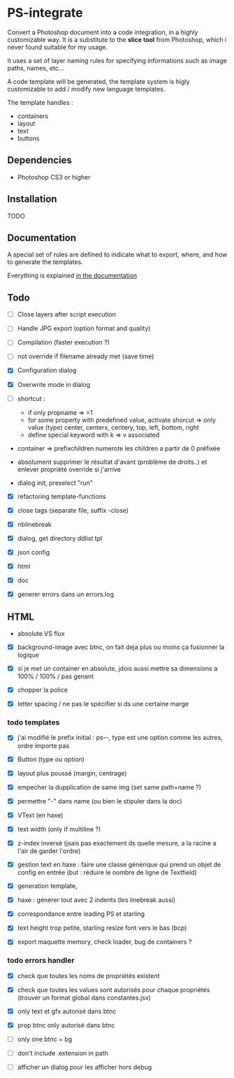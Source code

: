 # PS-integrate

Convert a Photoshop document into a code integration, in a highly customizable way.
It is a substitute to the **slice tool** from Photoshop, which i never found suitable for my usage.

It uses a set of layer naming rules for specifying informations such as image paths, names, etc...

A code template will be generated, the template system is higly customizable to add / modify new language templates.

The template handles :

- containers
- layout
- text 
- buttons


## Dependencies

- Photoshop CS3 or higher


## Installation

TODO


## Documentation

A special set of rules are defined to indicate what to export, where, and how to generate the templates.

Everything is explained [in the documentation](docs/DOCUMENTATION.md)




## Todo


- [ ] Close layers after script execution
- [ ] Handle JPG export (option format and quality)
- [ ] Compilation (faster execution ?)
- [ ] not override if filename already met (save time)
- [x] Configuration dialog
- [x] Overwrite mode in dialog

- [ ] shortcut :
	- if only propname => =1
	- for some property with predefined value, activate shorcut => only value (type)
		center, centerx, centery, top, left, bottom, right
	- define special keyword with k => v associated
	

- container => prefixchildren
	numerote les children a partir de 0 préfixée
	
- absolument supprimer le résultat d'avant (problème de droits..)
	et enlever propriété override si j'arrive
	
- dialog init, preselect "run"


- [x] refactoring template-functions
- [x] close tags (separate file, suffix -close)
- [x] nblinebreak
- [x] dialog, get directory ddlist tpl
- [x] json config
- [x] html
- [x] doc
- [x] generer errors dans un errors.log






## HTML

- absolute VS flux
- [x] background-image
		avec btnc, on fait deja plus ou moins ça
		fusionner la logique
- [x] si je met un container en absolute, jdois aussi mettre sa dimensions a 100% / 100% / pas genant
- [x] chopper la police
- [x] letter spacing / ne pas le spécifier si ds une certaine marge



### todo templates

- [x] j'ai modifié le prefix initial : ps--, type est une option comme les autres, ordre importe pas
- [x] Button (type ou option)
- [x] layout plus poussé (margin, centrage)
- [x] empecher la dupplication de same img (set same path+name ?)
- [x] permettre "-" dans name (ou bien le stipuler dans la doc)
- [x] VText (en haxe)
- [x] text width (only if multiline ?)
- [x] z-index inversé (jsais pas exactement ds quelle mesure, a la racine a l'air de garder l'ordre)
- [x] gestion text en haxe : faire une classe générique qui prend un objet de config en entrée (but : réduire le nombre de ligne de Textfield)
- [x] generation template, 
- [x] haxe : générer tout avec 2 indents (les linebreak aussi)
- [x] correspondance entre leading PS et starling
- [x] text height trop petite, starling resize font vers le bas (bcp)
- [x] export maquette memory, check loader, bug de containers ?


	
### todo errors handler

- [x] check que toutes les noms de propriétés existent
- [x] check que toutes les values sont autorisés pour chaque propriétés (trouver un format global dans constantes.jsx)
- [x] only text et gfx autorisé dans btnc
- [x] prop btnc only autorisé dans btnc
- [ ] only one btnc = bg
- [ ] don't include .extension in path
- [ ] afficher un dialog pour les afficher hors debug


